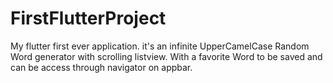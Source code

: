 # FirstFlutterProject
My flutter first ever application.
it's an infinite UpperCamelCase Random Word generator with scrolling listview.
With a favorite Word to be saved and can be access through navigator on appbar.
